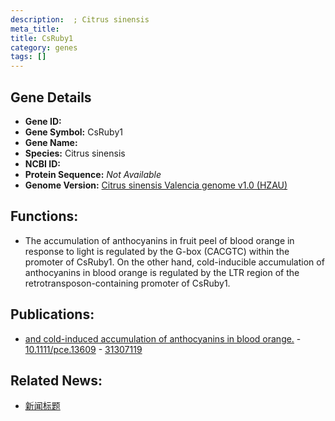 ```yaml
---
description:  ; Citrus sinensis
meta_title:
title: CsRuby1
category: genes
tags: []
---
```


## Gene Details
- **Gene ID:**	[](https://www.maizegdb.org/gene_center/gene/)
- **Gene Symbol:** CsRuby1
- **Gene Name:** 
- **Species:** Citrus sinensis
- **NCBI ID:** [  ]()
- **Protein Sequence:** *Not Available*
- **Genome Version:** [Citrus sinensis Valencia genome v1.0 (HZAU)]()

## Functions:
   - The accumulation of anthocyanins in fruit peel of blood orange in response to light is regulated by the G-box (CACGTC) within the promoter of CsRuby1. On the other hand, cold-inducible accumulation of anthocyanins in blood orange is regulated by the LTR region of the retrotransposon-containing promoter of CsRuby1.

## Publications:
   - [and cold-induced accumulation of anthocyanins in blood orange.]( https://onlinelibrary.wiley.com/doi/full/10.1111/pce.13609 ) - [10.1111/pce.13609]( https://onlinelibrary.wiley.com/doi/full/10.1111/pce.13609 ) - [31307119](https://pubmed.ncbi.nlm.nih.gov/31307119/)

## Related News:
   - [新闻标题](https://mp.weixin.qq.com/s?__biz=Mzg3MDEwNDEyMg==&mid=2247485321&idx=3&sn=7a8b2f03c77c141851b4d01a4185cbd9&chksm=ce93aadcf9e423cadc7744fe447e2a68505ec88b598f56a8e21e26b8ad6a967691fe8f6ac222&scene=27#wechat_redirect)
